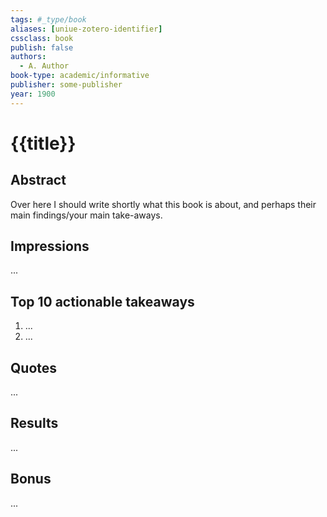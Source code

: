 ```yaml
---
tags: #_type/book
aliases: [uniue-zotero-identifier]
cssclass: book
publish: false
authors:
  - A. Author
book-type: academic/informative
publisher: some-publisher
year: 1900
---
```

# {{title}}

## Abstract
Over here I should write shortly what this book is about, and perhaps their main findings/your main take-aways.

## Impressions
...

## Top 10 actionable takeaways
1. ...
2. ...

## Quotes
...

## Results
...

## Bonus
...